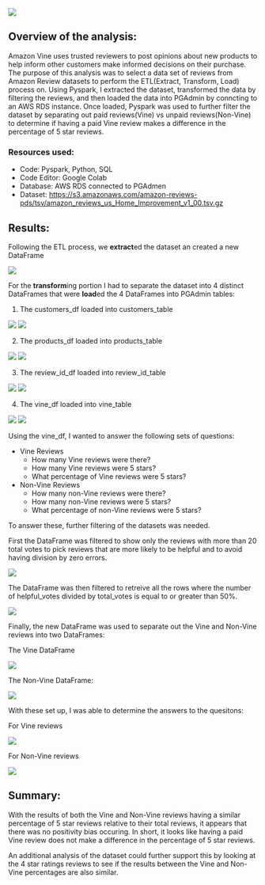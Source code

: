 
<img src=Images\Vine_analysis.png>

## Overview of the analysis: 
Amazon Vine uses trusted reviewers to post opinions about new products to help inform other customers make informed decisions on their purchase. The purpose of this analysis was to select a data set of reviews from Amazon Review datasets to perform the ETL(Extract, Transform, Load) process on. Using Pyspark, I extracted the dataset, transformed the data by filtering the reviews, and then loaded the data into PGAdmin by conncting to an AWS RDS instance. Once loaded, Pyspark was used to further filter the dataset by separating out paid reviews(Vine) vs unpaid reviews(Non-Vine) to determine if having a paid Vine review makes a difference in the percentage of 5 star reviews.

### Resources used:
- Code: Pyspark, Python, SQL
- Code Editor: Google Colab
- Database: AWS RDS connected to PGAdmen
- Dataset: https://s3.amazonaws.com/amazon-reviews-pds/tsv/amazon_reviews_us_Home_Improvement_v1_00.tsv.gz

## Results: 
Following the ETL process,  we **extract**ed the dataset an created a new DataFrame

<img src=Images\df.jpg>

For the **transform**ing portion I had to separate the dataset into 4 distinct DataFrames that were **load**ed the 4 DataFrames into PGAdmin tables: 

1. The customers_df loaded into customers_table 

<img src=Images\customers_df.jpg>
<img src=Images\SQLcustomers_table.jpg>

2. The products_df loaded into products_table 

<img src=Images\products_df.jpg>
<img src=Images\SQLproducts_table.jpg>

3. The review_id_df loaded into review_id_table 

<img src=Images\review_id_df.jpg>
<img src=Images\SQLreview_id_table.jpg>

4. The vine_df loaded into vine_table 

<img src=Images\vine_df.jpg>
<img src=Images\SQLvines_table.jpg>




Using the vine_df, I wanted to answer the following sets of questions:

- Vine Reviews
    - How many Vine reviews were there? 
    - How many Vine reviews were 5 stars? 
    - What percentage of Vine reviews were 5 stars? 
- Non-Vine Reviews
    - How many non-Vine reviews were there? 
    - How many non-Vine reviews were 5 stars? 
    - What percentage of non-Vine reviews were 5 stars?

To answer these, further filtering of the datasets was needed. 

First the DataFrame was filtered to show only the reviews with more than 20 total votes to pick reviews that are more likely to be helpful and to avoid having division by zero errors.

<img src=Images\filtered_df.jpg>

The DataFrame was then filtered to retreive all the rows where the number of helpful_votes divided by total_votes is equal to or greater than 50%.

<img src=Images\rows_df.jpg>

Finally, the new DataFrame was used to separate out the Vine and Non-Vine reviews into two DataFrames:

The Vine DataFrame

<img src=Images\vine_y.jpg>

The Non-Vine DataFrame:

<img src=Images\vine_n.jpg>

With these set up, I was able to determine the answers to the quesitons:

For Vine reviews

<img src=Images\vine_y_results.jpg>

For Non-Vine reviews

<img src=Images\vine_n_results.jpg>

## Summary: 

With the results of both the Vine and Non-Vine reviews having a similar percentage of 5 star reviews relative to their total reviews, it appears that there was no positivity bias occuring. In short, it looks like having a paid Vine review does not make a difference in the percentage of 5 star reviews.

An additional analysis of the dataset could further support this by looking at the 4 star ratings reviews to see if the results between the Vine and Non-Vine percentages are also similar.